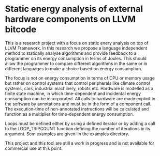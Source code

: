 # Static energy analysis of external hardware components on LLVM bitcode 

This is a research project with a focus on static enery analysis on top of LLVM Framework. In this research we propose a language independent method to statically analyse algorithms and provide feedback to a programmer on its energy consumption in terms of Joules. This should allow the programmer to compare different algorithms in the same or in different languages to make a choice based on energy consumption. 

The focus is not on energy consumption in terms of CPU or memory usage but rather on control systems that control peripherals like climate control systems, cars, industrial machinery, robots etc. Hardware is modelled as a finite state machine, in which time-dependent and incidental energy consumption can be incorporated. All calls to hardware are made explicit in the software by annotations and must be in the form of a component call. The execution-time of non-annotated instructions will be calculated and function as a multiplier for time-dependent energy consumption.

Loops must be defined either by using a defined iterator or by adding a call to the LOOP_TRIPCOUNT function defining the number of iterations in its argument. Som examples are given iin the examples directory. 

This project and this tool are still a work in progress and is not available for commercial use at this point.
